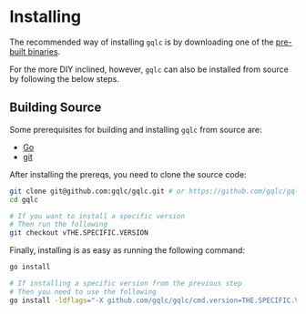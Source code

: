 # Installing

The recommended way of installing `gqlc` is by downloading one of the
[pre-built binaries](https://github.com/gqlc/gqlc/releases).

For the more DIY inclined, however, `gqlc` can also be installed from source by
following the below steps.

## Building Source

Some prerequisites for building and installing `gqlc` from source are:

* [Go](https://golang.org)
* [git](https://git-scm.com)

After installing the prereqs, you need to clone the source code:
```bash
git clone git@github.com:gqlc/gqlc.git # or https://github.com/gqlc/gqlc.git
cd gqlc

# If you want to install a specific version
# Then run the following
git checkout vTHE.SPECIFIC.VERSION
```

Finally, installing is as easy as running the following command:
```bash
go install

# If installing a specific version from the previous step
# Then you need to use the following
go install -ldflags="-X github.com/gqlc/gqlc/cmd.version=THE.SPECIFIC.VERSION"
```
